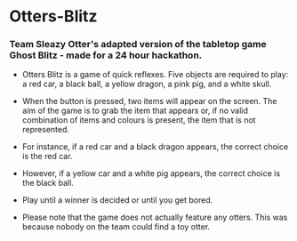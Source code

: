 # Otters-Blitz
### Team Sleazy Otter's adapted version of the tabletop game Ghost Blitz - made for a 24 hour hackathon.

* Otters Blitz is a game of quick reflexes. Five objects are required to play: a red car, a black ball, a yellow dragon, a pink pig, and a white skull.

* When the button is pressed, two items will appear on the screen. The aim of the game is to grab the item that appears or, if no valid combination of items and colours is present, the item that is not represented.

* For instance, if a red car and a black dragon appears, the correct choice is the red car.

* However, if a yellow car and a white pig appears, the correct choice is the black ball.

* Play until a winner is decided or until you get bored.

* Please note that the game does not actually feature any otters. This was because nobody on the team could find a toy otter.
